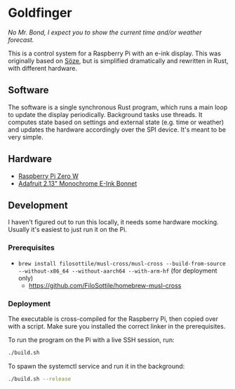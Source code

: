 # Goldfinger

_No Mr. Bond, I expect you to show the current time and/or weather forecast._

This is a control system for a Raspberry Pi with an e-ink display. This was originally based on [Söze](https://github.com/LucasPickering/soze), but is simplified dramatically and rewritten in Rust, with different hardware.

## Software

The software is a single synchronous Rust program, which runs a main loop to update the display periodically. Background tasks use threads. It computes state based on settings and external state (e.g. time or weather) and updates the hardware accordingly over the SPI device. It's meant to be very simple.

## Hardware

- [Raspberry Pi Zero W](https://www.raspberrypi.org/products/pi-zero/)
- [Adafruit 2.13" Monochrome E-Ink Bonnet](https://www.adafruit.com/product/4687)

## Development

I haven't figured out to run this locally, it needs some hardware mocking. Usually it's easiest to just run it on the Pi.

### Prerequisites

- `brew install filosottile/musl-cross/musl-cross --build-from-source --without-x86_64 --without-aarch64 --with-arm-hf` (for deployment only)
  - https://github.com/FiloSottile/homebrew-musl-cross

### Deployment

The executable is cross-compiled for the Raspberry Pi, then copied over with a script. Make sure you installed the correct linker in the prerequisites.

To run the program on the Pi with a live SSH session, run:

```sh
./build.sh
```

To spawn the systemctl service and run it in the background:

```sh
./build.sh --release
```
